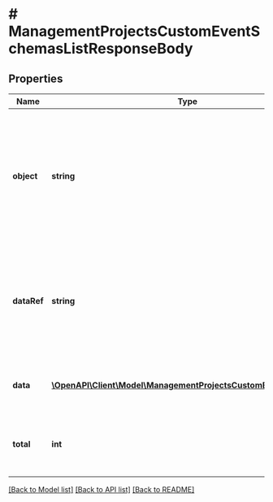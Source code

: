 # # ManagementProjectsCustomEventSchemasListResponseBody

## Properties

Name | Type | Description | Notes
------------ | ------------- | ------------- | -------------
**object** | **string** | The type of the object represented by JSON. This object stores information about the custom event schemas in a dictionary. | [optional] [default to 'list']
**dataRef** | **string** | Identifies the name of the attribute that contains the array of custom event schema objects. | [optional] [default to 'data']
**data** | [**\OpenAPI\Client\Model\ManagementProjectsCustomEventSchema[]**](ManagementProjectsCustomEventSchema.md) | Array of custom event schema objects. | [optional]
**total** | **int** | The total number of custom event schema objects. | [optional]

[[Back to Model list]](../../README.md#models) [[Back to API list]](../../README.md#endpoints) [[Back to README]](../../README.md)
